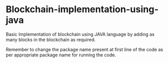 # Blockchain-implementation-using-java
Basic Implementation of blockchain using JAVA language by adding as many blocks in the blockchain as required.

Remember to change the package name present at first line of the code as per appropriate package name for running the code.


